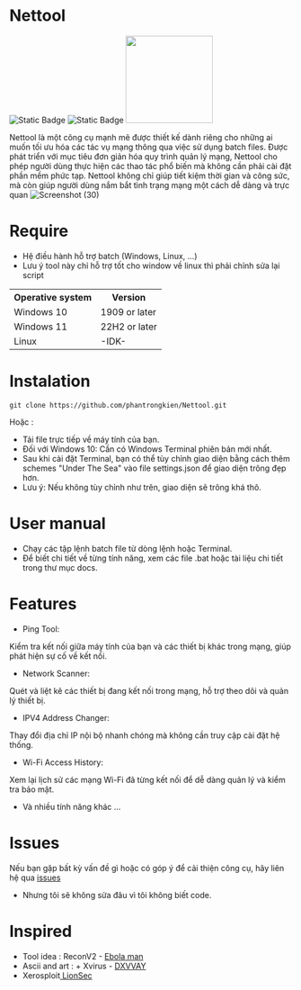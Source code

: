 # Nettool
![Static Badge](https://img.shields.io/badge/Nettool-Versions_2.1-green) ![Static Badge](https://img.shields.io/badge/Supported_OS-Windows-orange) 
<img src="https://img.shields.io/badge/Creator-Amsosc@re-blue?style=plastic&logo=github" width="155">

Nettool là một công cụ mạnh mẽ được thiết kế dành riêng cho những ai muốn tối ưu hóa các tác vụ mạng thông qua việc sử dụng batch files. Được phát triển với mục tiêu đơn giản hóa quy trình quản lý mạng, Nettool cho phép người dùng thực hiện các thao tác phổ biến mà không cần phải cài đặt phần mềm phức tạp.
Nettool không chỉ giúp tiết kiệm thời gian và công sức, mà còn giúp người dùng nắm bắt tình trạng mạng một cách dễ dàng và trực quan
![Screenshot (30)](https://github.com/user-attachments/assets/11637f13-babc-4d0f-99bc-5857a7c04554)

# Require
+ Hệ điều hành hỗ trợ batch (Windows, Linux, ...)
+ Lưu ý tool này chỉ hỗ trợ tốt cho window về linux thì phải chỉnh sửa lại script
<table>
    <tr>
        <th>Operative system</th>
        <th> Version </th>
    </tr>
    <tr>
        <td>Windows 10</td>
        <td> 1909 or later </td>
    </tr>
    <tr>
        <td>Windows 11</td>
        <td> 22H2 or later </td>
    </tr>
    <tr>
        <td>Linux</td>
        <td>-IDK-</td>
    </tr>
</table>

# Instalation
```
git clone https://github.com/phantrongkien/Nettool.git
```
Hoặc :
+ Tải file trực tiếp về máy tính của bạn.
+ Đối với Windows 10: Cần có Windows Terminal phiên bản mới nhất.
+ Sau khi cài đặt Terminal, bạn có thể tùy chỉnh giao diện bằng cách thêm schemes "Under The Sea" vào file settings.json để giao diện trông đẹp hơn.
+ Lưu ý: Nếu không tùy chỉnh như trên, giao diện sẽ trông khá thô. 
# User manual
+ Chạy các tập lệnh batch file từ dòng lệnh hoặc Terminal.
+ Để biết chi tiết về từng tính năng, xem các file .bat hoặc tài liệu chi tiết trong thư mục docs.
# Features
+ Ping Tool:

Kiểm tra kết nối giữa máy tính của bạn và các thiết bị khác trong mạng, giúp phát hiện sự cố về kết nối.
+ Network Scanner:

Quét và liệt kê các thiết bị đang kết nối trong mạng, hỗ trợ theo dõi và quản lý thiết bị.
+ IPV4 Address Changer:

Thay đổi địa chỉ IP nội bộ nhanh chóng mà không cần truy cập cài đặt hệ thống.
+ Wi-Fi Access History:

Xem lại lịch sử các mạng Wi-Fi đã từng kết nối để dễ dàng quản lý và kiểm tra bảo mật.
+ Và nhiều tính năng khác ... 
# Issues
 Nếu bạn gặp bất kỳ vấn đề gì hoặc có góp ý để cải thiện công cụ, hãy liên hệ qua <a href="https://github.com/phantrongkien/Nettool/issues"> issues</a>
 + Nhưng tôi sẽ không sửa đâu vì tôi không biết code.
# Inspired
- Tool idea : ReconV2 - <a href="https://github.com/EbolaMan-YT"> Ebola man</a>
- Ascii and art : + Xvirus - <a href="https://github.com/DXVVAY"> DXVVAY</a>
- Xerosploit<a href="https://github.com/LionSec"> LionSec</a>
